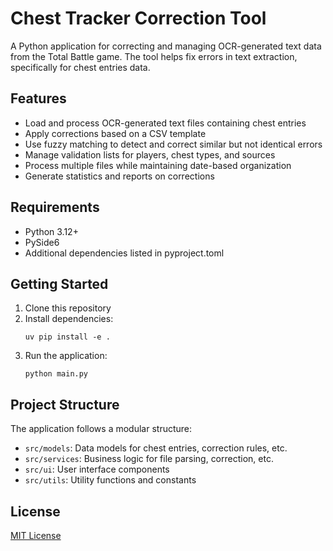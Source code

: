 # Chest Tracker Correction Tool

A Python application for correcting and managing OCR-generated text data from the Total Battle game. The tool helps fix errors in text extraction, specifically for chest entries data.

## Features

- Load and process OCR-generated text files containing chest entries
- Apply corrections based on a CSV template
- Use fuzzy matching to detect and correct similar but not identical errors
- Manage validation lists for players, chest types, and sources
- Process multiple files while maintaining date-based organization
- Generate statistics and reports on corrections

## Requirements

- Python 3.12+
- PySide6
- Additional dependencies listed in pyproject.toml

## Getting Started

1. Clone this repository
2. Install dependencies:
   ```
   uv pip install -e .
   ```
3. Run the application:
   ```
   python main.py
   ```

## Project Structure

The application follows a modular structure:
- `src/models`: Data models for chest entries, correction rules, etc.
- `src/services`: Business logic for file parsing, correction, etc.
- `src/ui`: User interface components
- `src/utils`: Utility functions and constants

## License

[MIT License](LICENSE)
